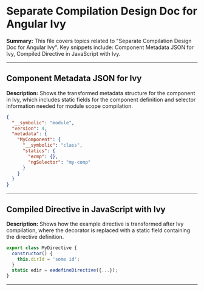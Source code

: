 # Separate Compilation Design Doc for Angular Ivy

**Summary:** This file covers topics related to "Separate Compilation Design Doc for Angular Ivy". Key snippets include: Component Metadata JSON for Ivy, Compiled Directive in JavaScript with Ivy.

---

## Component Metadata JSON for Ivy

**Description:** Shows the transformed metadata structure for the component in Ivy, which includes static fields for the component definition and selector information needed for module scope compilation.

```json
{
  "__symbolic": "module",
  "version": 4,
  "metadata": {
    "MyComponent": {
      "__symbolic": "class",
      "statics": {
        "ɵcmp": {},
        "ngSelector": "my-comp"
      }
    }
  }
}
```

---

## Compiled Directive in JavaScript with Ivy

**Description:** Shows how the example directive is transformed after Ivy compilation, where the decorator is replaced with a static field containing the directive definition.

```javascript
export class MyDirective {
  constructor() {
    this.dirId = 'some id';
  }
  static ɵdir = ɵɵdefineDirective({...});
}
```

---
